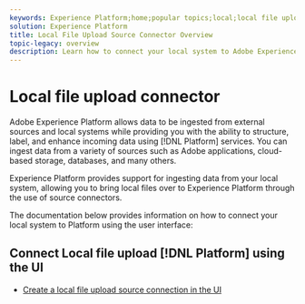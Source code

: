 ```yaml
---
keywords: Experience Platform;home;popular topics;local;local file upload;local system
solution: Experience Platform
title: Local File Upload Source Connector Overview
topic-legacy: overview
description: Learn how to connect your local system to Adobe Experience Platform using the user interface
---
```

# Local file upload connector

Adobe Experience Platform allows data to be ingested from external sources and local systems while providing you with the ability to structure, label, and enhance incoming data using [!DNL Platform] services. You can ingest data from a variety of sources such as Adobe applications, cloud-based storage, databases, and many others.

Experience Platform provides support for ingesting data from your local system, allowing you to bring local files over to Experience Platform through the use of source connectors.

The documentation below provides information on how to connect your local system to Platform using the user interface:

## Connect Local file upload [!DNL Platform] using the UI

- [Create a local file upload source connection in the UI](../../tutorials/ui/create/local-system/local-file-upload.md)
